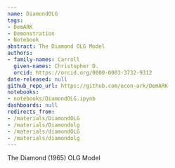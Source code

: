 ```yaml
---
name: DiamondOLG
tags:
- DemARK
- Demonstration
- Notebook
abstract: The Diamond OLG Model
authors:
- family-names: Carroll
  given-names: Christopher D.
  orcid: https://orcid.org/0000-0003-3732-9312
date-released: null
github_repo_url: https://github.com/econ-ark/DemARK
notebooks:
- notebooks/DiamondOLG.ipynb
dashboards: null
redirects_from:
- /materials/DiamondOLG
- /materials/Diamondolg
- /materials/diamondOLG
- /materials/diamondolg
---
```


The Diamond (1965) OLG Model
